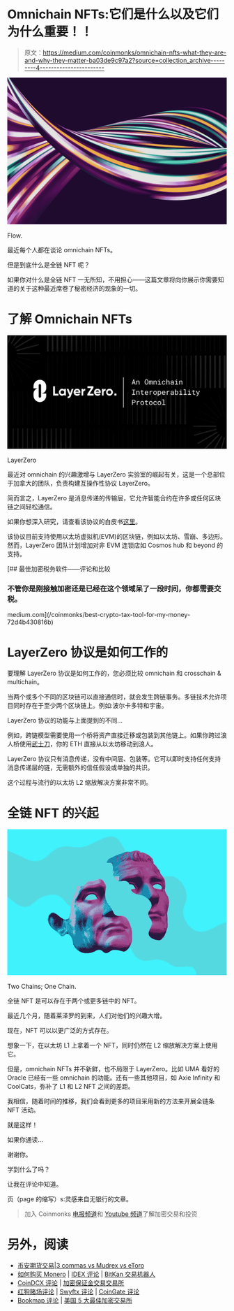 # Omnichain NFTs:它们是什么以及它们为什么重要！！

> 原文：<https://medium.com/coinmonks/omnichain-nfts-what-they-are-and-why-they-matter-ba03de9c97a2?source=collection_archive---------4----------------------->

![](img/d632299290e8f29a9bf02d7754cc57ff.png)

Flow.

最近每个人都在谈论 omnichain NFTs。

但是到底什么是全链 NFT 呢？

如果你对什么是全链 NFT 一无所知，不用担心——这篇文章将向你展示你需要知道的关于这种最近席卷了秘密经济的现象的一切。

# 了解 Omnichain NFTs

![](img/187f92945c560dfa0b7bd2842d273b06.png)

LayerZero

最近对 omnichain 的兴趣激增与 LayerZero 实验室的崛起有关，这是一个总部位于加拿大的团队，负责构建互操作性协议 LayerZero。

简而言之，LayerZero 是消息传递的传输层，它允许智能合约在许多或任何区块链之间轻松通信。

如果你想深入研究，请查看该协议的白皮书[这里](https://layerzero.network/pdf/LayerZero_Whitepaper_Release.pdf)。

该协议目前支持使用以太坊虚拟机(EVM)的区块链，例如以太坊、雪崩、多边形。然而，LayerZero 团队计划增加对非 EVM 连锁店如 Cosmos hub 和 beyond 的支持。

[](/coinmonks/best-crypto-tax-tool-for-my-money-72d4b430816b) [## 最佳加密税务软件——评论和比较

### 不管你是刚接触加密还是已经在这个领域呆了一段时间，你都需要交税。

medium.com](/coinmonks/best-crypto-tax-tool-for-my-money-72d4b430816b) 

# LayerZero 协议是如何工作的

要理解 LayerZero 协议是如何工作的，您必须比较 omnichain 和 crosschain & multichain。

当两个或多个不同的区块链可以直接通信时，就会发生跨链事务。多链技术允许项目同时存在于至少两个区块链上。例如:波尔卡多特和宇宙。

LayerZero 协议的功能与上面提到的不同…

例如，跨链模型需要使用一个桥将资产直接迁移或包装到其他链上。如果你跨过浪人桥使用[武士刀](https://katana.roninchain.com/)，你的 ETH 直接从以太坊移动到浪人。

LayerZero 协议只有消息传递，没有中间层、包装等。它可以即时支持任何支持消息传递层的链，无需额外的信任假设或单独的共识。

这个过程与流行的以太坊 L2 缩放解决方案非常不同。

# 全链 NFT 的兴起

![](img/b791731c19a26082664e02b3623ed222.png)

Two Chains; One Chain.

全链 NFT 是可以存在于两个或更多链中的 NFT。

最近几个月，随着莱泽罗的到来，人们对他们的兴趣大增。

现在，NFT 可以以更广泛的方式存在。

想象一下，在以太坊 L1 上拿着一个 NFT，同时仍然在 L2 缩放解决方案上使用它。

但是，omnichain NFTs 并不新鲜，也不局限于 LayerZero。比如 UMA 看好的 Oracle 已经有一些 omnichain 的功能。还有一些其他项目，如 Axie Infinity 和 CoolCats，弥补了 L1 和 L2 NFT 之间的差距。

我相信，随着时间的推移，我们会看到更多的项目采用新的方法来开展全链条 NFT 活动。

就是这样！

如果你通读…

谢谢你。

学到什么了吗？

让我在评论中知道。

页（page 的缩写）s:灵感来自无银行的文章。

> 加入 Coinmonks [电报频道](https://t.me/coincodecap)和 [Youtube 频道](https://www.youtube.com/c/coinmonks/videos)了解加密交易和投资

# 另外，阅读

*   [币安期货交易](https://coincodecap.com/binance-futures-trading)|[3 commas vs Mudrex vs eToro](https://coincodecap.com/mudrex-3commas-etoro)
*   [如何购买 Monero](https://coincodecap.com/buy-monero) | [IDEX 评论](https://coincodecap.com/idex-review) | [BitKan 交易机器人](https://coincodecap.com/bitkan-trading-bot)
*   [CoinDCX 评论](/coinmonks/coindcx-review-8444db3621a2) | [加密保证金交易交易所](https://coincodecap.com/crypto-margin-trading-exchanges)
*   [红狗赌场评论](https://coincodecap.com/red-dog-casino-review) | [Swyftx 评论](https://coincodecap.com/swyftx-review) | [CoinGate 评论](https://coincodecap.com/coingate-review)
*   [Bookmap 评论](https://coincodecap.com/bookmap-review-2021-best-trading-software) | [美国 5 大最佳加密交易所](https://coincodecap.com/crypto-exchange-usa)